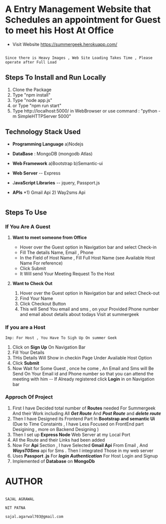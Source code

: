 
# A Entry Management Website that Schedules an appointment for Guest to meet his Host At Office

  

* Visit Website  https://summergeek.herokuapp.com/ 

```

Since there is Heavy Images , Web Site Loading Takes Time , Please operate after Full Load

```

  

## Steps To Install and Run Locally

1) Clone the Package
2) Type "npm install"
3) Type "node app.js"
4) or Type "npm run start"
5) Type http://localhost:5000/ in WebBrowser or use command : "python -m SimpleHTTPServer 5000"



## Technology Stack Used
* **Programming Language**
   a)Nodejs

* **DataBase** : MongoDB  (mongodb Atlas)
* **Web Framework**
  a)Bootstrap 
  b)Semantic-ui

* **Web Server** -- Express
* J**avaScript Libraries** -- jquery, Passport.js
* **APIs** 
*1) Gmail Api 2)   Way2sms Api

```
```
## Steps To Use 

### If You Are A Guest 
   
 1) **Want to meet someone from Office** 
	* Hover over the Guest option in Navigation bar and select Check-in
   	* Fill The details Name, Email , Phone
   	* In the Field of Host Name , Fill Full Host Name (see Available Host Name For reference)
   	* Click Submit
    * It Will send Your Meeting Request To the Host
    
   2) **Want to Check Out**
       1) Hover over the Guest option in Navigation bar and select Check-out
       2) Find Your Name
       3) Click Checkout Button
       4) This will Send You email and sms , on your Provided Phone number and email about details about todays Visit at summergeek

###  If you are a Host
```
Imp: For Host , You Have To Sigh Up On summer Geek
 ```
 1) Click on **Sign Up** On Navigation Bar
 2) Fill Your Details
 3) THis Details Will Show in checkin Page Under Available Host Option
 4) Click **Submit**
 5) Now Wait for Some Guest , once he come , An Email and Sms will Be Send On Your Email id and Phone number so that you can attend the meeting with him
 -- If Already registered click **Login** in on Navigation bar


### Approch Of Project
1) First I have Decided total number of **Routes** needed For Summergeek And their Work including All ***Get Route*** And ***Post Route*** and ***delete route***
2) Then I have Designed its Frontend Part In **Bootstrap and semantic Ui** (Due to Time Constaints , I have Less Focused on FrontEnd part Desigining , more on Backend Designing )
3) Then I set up **Express Node** Web Server at my Local Port
4) All the Route and their Links had been added
5) Now For **Api** Section , I have Selected **Gmail Api**  From Email , And ***WaysT0Sms*** api for Sms . Then I integrated Those in my web server
6) Uses **Passport .js** For ***login Authentication*** For Host Login and Signup
7) Implemented of **Database** on **MongoDb**
  

   
  

# AUTHOR

```

SAJAL AGRAWAL

NIT PATNA

sajal.agarwal703@gmail.com
```
